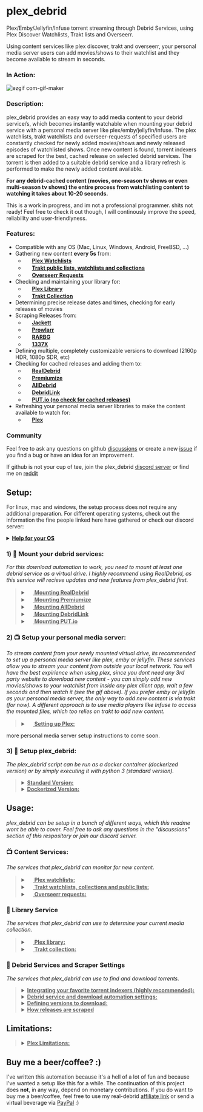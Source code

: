 # plex_debrid
Plex/Emby/Jellyfin/Infuse torrent streaming through Debrid Services, using Plex Discover Watchlists, Trakt lists and Overseerr.

Using content services like plex discover, trakt and overseerr, your personal media server users can add movies/shows to their watchlist and they become available to stream in seconds.

### In Action:

![ezgif com-gif-maker](https://user-images.githubusercontent.com/71379623/185643627-45217303-75d8-4c9d-8c8b-41bb2e27fd87.gif)


### Description:

plex_debrid provides an easy way to add media content to your debrid service/s, which becomes instantly watchable when mounting your debrid service with a personal media server like plex/emby/jellyfin/infuse. The plex watchlists, trakt watchlists and overseer-requests of specified users are constantly checked for newly added movies/shows and newly released episodes of watchlisted shows. Once new content is found, torrent indexers are scraped for the best, cached release on selected debrid services. The torrent is then added to a suitable debrid service and a library refresh is performed to make the newly added content available. 

**For any debrid-cached content (movies, one-season tv shows or even multi-season tv shows) the entire process from watchlisting content to watching it takes about 10-20 seconds.**

This is a work in progress, and im not a professional programmer. shits not ready! Feel free to check it out though, I will continously improve the speed, reliability and user-friendlyness.

### Features:
- Compatible with any OS (Mac, Linux, Windows, Android, FreeBSD, ...)
- Gathering new content **every 5s** from:
   - <img src="https://app.plex.tv/desktop/favicon.ico" height="16"> **[Plex Watchlists](https://plex.tv/)**
   - <img src="https://walter.trakt.tv/hotlink-ok/public/favicon.ico" height="16"> **[Trakt public lists, watchlists and collections](https://trakt.tv/)**
   - <img src="https://hotio.dev/webhook-avatars/overseerr.png" height="16"> **[Overseerr Requests](https://overseerr.dev/)**
- Checking and maintaining your library for:
   - <img src="https://app.plex.tv/desktop/favicon.ico" height="16"> **[Plex Library](https://plex.tv/)**
   - <img src="https://walter.trakt.tv/hotlink-ok/public/favicon.ico" height="16"> **[Trakt Collection](https://trakt.tv/)**
- Determining precise release dates and times, checking for early releases of movies
- Scraping Releases from:
   - <img src="https://user-images.githubusercontent.com/27040483/28728094-99f3e3f6-73c7-11e7-8f8d-28912dc6ac0d.png" height="16"> **[Jackett](https://github.com/Jackett/Jackett)**
   - <img src="https://prowlarr.com/img/favicon-32x32.png" height="16"> **[Prowlarr](https://github.com/Prowlarr/Prowlarr)**
   - <img src="https://progsoft.net/images/rarbg-icon-648af4dcc6ec63ee49d6c050af63d2547c74d46c.png" height="16"> **[RARBG](https://rarbg.to/)**
   - <img src="https://1337x.to/favicon.ico" height="16"> **[1337X](https://1337x.to/)**
- Defining multiple, completely customizable versions to download (2160p HDR, 1080p SDR, etc)
- Checking for cached releases and adding them to:
   - <img src="https://fcdn.real-debrid.com/0818/favicons/favicon.ico" height="16"> **[RealDebrid](http://real-debrid.com/?id=5708990)**
   - <img src="https://www.premiumize.me/favicon-16x16.png" height="16"> **[Premiumize](https://www.premiumize.me/)**
   - <img src="https://cdn.alldebrid.com/lib/images/default/favicon.png" height="16"> **[AllDebrid](https://alldebrid.com/)**
   - <img src="https://cdn.debrid-link.com/favicon.ico?i=2" height="16"> **[DebridLink](https://debrid-link.com/)**
   - <img src="https://app.put.io/assets/favicon-32x32.png" height="16"> **[PUT.io (no check for cached releases)](https://put.io/)**
- Refreshing your personal media server libraries to make the content available to watch for:
   - <img src="https://app.plex.tv/desktop/favicon.ico" height="16"> **[Plex](https://plex.tv/)**

### Community

Feel free to ask any questions on github [discussions](https://github.com/itsToggle/plex_debrid/discussions) or create a new [issue](https://github.com/itsToggle/plex_debrid/issues) if you find a bug or have an idea for an improvement.

If github is not your cup of tee, join the plex_debrid [discord server](https://discord.gg/UKkPeRdukx) or find me on [reddit](https://www.reddit.com/user/itsToggle)

## Setup:
For linux, mac and windows, the setup process does not require any additional preparation. For different operating systems, check out the information the fine people linked here have gathered or check our discord server:
<details>
  <summary><b><u>Help for your OS</u></b></summary>
  
  - **[FreeBSD (u/TheNicestRichtofen)](https://www.reddit.com/r/Piracy/comments/v5zpj7/comment/ibnikqh/?utm_source=share&utm_medium=web2x&context=3)**
  - **[Android](https://github.com/itsToggle/plex_debrid/tree/android)**
</details>

### 1) :open_file_folder: Mount your debrid services:

*For this download automation to work, you need to mount at least one debrid service as a virtual drive. I highly recommend using RealDebrid, as this service will recieve updates and new features from plex_debrid first.*
>
><details>
>  <summary><b><u><img src="https://fcdn.real-debrid.com/0818/favicons/favicon.ico" height="16"> Mounting RealDebrid</u></b></summary>
>  
>  Realdebrid has now implement support for WebDav, which makes it mountable with official rclone software.
>  
>  I do still recomend using my fork, since realdebrids WebDav does not allow for torrent file deletion through rclone and they limit the amount of torrents displayed to 200. They do claim the torrent file deletion works with other webdav mount programs, but i have not been able to test this yet. It also seems that the official realdebrid webdav is still slower and more bandwidth heavy than my rclone fork, because mounting the webdav leads to frequent re-discovering of already downloaded content. 
>  
>  **Mounting with my fork:**
>  
>  1. Install my rclone fork: https://github.com/itsToggle/rclone_rd
>  2. configure rclone by running the command 'rclone config' (could be './rclone config' and depending on your os, the filename could be './rclone-linux' or similar. If you get a permission denied error (linux & macos), run 'sudo chmod u+x rclone-linux', adjusted to the filename.)
>  3. create a new remote by typing 'n'
>  4. give your remote a name (e.g. 'your-remote')
>  5. choose '47) realdebrid' as your remote type
>  6. follow the rest of the prompted instructions, choose 'no advaced configuration'
>  7. You can mount your newly created remote by running the command 'rclone cmount your-remote: X: --dir-cache-time 10s' (replace 'your-remote' with your remote name, replace 'X' with a drive letter of your choice or replace 'X:' with a destination folder)
>  8. If you are running my rclone fork on Linux, replace "cmount" with "mount" in the command above.
>  9. You've successfuly created a virtual drive of your debrid service!
>  
>  *You can run rclone as a background service by adding the mounting tag '--no-console' (Windows) or '--deamon' (Linux, Mac, etc).*
> 
>  **Mounting with official rclone software (WebDav)**
>  
>  1. Install the official rclone software: https://github.com/rclone/rclone or my fork: https://github.com/itsToggle/rclone_rd
>  2. configure rclone by running the command 'rclone config' (could be './rclone config' depending on your os)
>  3. create a new remote by typing 'n'
>  4. give your remote a name (e.g. 'your-remote')
>  5. choose '45) WebDav' as your remote type
>  6. enter 'https://dav.real-debrid.com/' as the server url
>  7. choose option '5) (other)'
>  8. enter your realdebrid user name as your user name
>  9. choose option 'y) yes, enter in my own password'
>  10. enter your webdav password (available in your account settings) as the password
>  11. You can mount your newly created remote by running the command 'rclone mount your-remote:torrents X: --dir-cache-time 10s' (replace 'your-remote' with your remote name, replace X with a drive letter of your choice or replace 'X:' with a destination folder)
>  12. You've successfuly created a virtual drive of your debrid service!
> 
>  *You can run rclone as a background service by adding the mounting tag '--no-console' (Windows) or '--deamon' (Linux, Mac, etc)*
></details>
>
><details>
>  <summary><b><u><img src="https://www.premiumize.me/favicon-16x16.png" height="16"> Mounting Premiumize</u></b></summary>
>  
>  1. Install the official rclone software: https://github.com/rclone/rclone or my fork: https://github.com/itsToggle/rclone_rd
>  2. configure rclone by running the command 'rclone config' (could be './rclone config' depending on your os)
>  3. create a new remote by typing 'n'
>  4. give your remote a name (e.g. 'your-remote')
>  5. choose '46) premiumize' as your remote type
>  6. follow the rest of the prompted instructions, choose 'no advaced configuration'
>  7. You can mount your newly created remote by running the command 'rclone mount your-remote: X: --dir-cache-time 10s' (replace 'your-remote' with your remote name, replace X with a drive letter of your choice or replace 'X:' with a destination folder)
>  8. You've successfuly created a virtual drive of your debrid service!
>  
>  *You can run rclone as a background service by adding the mounting tag '--no-console' (Windows) or '--deamon' (Linux, Mac, etc)*
></details>
>
><details>
>  <summary><b><u><img src="https://cdn.alldebrid.com/lib/images/default/favicon.png" height="16"> Mounting AllDebrid</u></b></summary>
>  
>  1. Install the official rclone software: https://github.com/rclone/rclone or my fork: https://github.com/itsToggle/rclone_rd
>  2. configure rclone by running the command 'rclone config' (could be './rclone config' depending on your os)
>  3. create a new remote by typing 'n'
>  4. give your remote a name (e.g. 'your-remote')
>  5. choose '42) WebDav' as your remote type
>  6. enter 'https://alldebrid.com/webdav/' as the server url
>  7. choose option '5) (other)'
>  8. enter an api key as your user name
>  9. choose option 'y) yes, enter in my own password'
>  10. enter 'eeeee' as the password
>  11. You can mount your newly created remote by running the command 'rclone mount your-remote:links X: --dir-cache-time 10s' (replace 'your-remote' with your remote name, replace X with a drive letter of your choice or replace 'X:' with a destination folder)
>  12. You've successfuly created a virtual drive of your debrid service!
>  13. You will only be able to watch content from the "links" and "history" folder, not the "magnet" folder. The "links" folder is recommended and the one used in the mounting command above.
>  
>  *You can run rclone as a background service by adding the mounting tag '--no-console' (Windows) or '--deamon' (Linux, Mac, etc)*
></details>
>
><details>
>  <summary><b><u><img src="https://cdn.debrid-link.com/favicon.ico?i=2" height="16"> Mounting DebridLink</u></b></summary>
>  
>  1. Install the official rclone software: https://github.com/rclone/rclone or my fork: https://github.com/itsToggle/rclone_rd
>  2. configure rclone by running the command 'rclone config' (could be './rclone config' depending on your os)
>  3. create a new remote by typing 'n'
>  4. give your remote a name (e.g. 'your-remote')
>  5. choose '42) WebDav' as your remote type
>  6. enter 'https://webdav.debrid.link' as the server url
>  7. choose option '5) (other)'
>  8. enter your debrid-link user name as your user name
>  9. choose option 'y) yes, enter in my own password'
>  10. enter your "passkey" (Available in your account) as the password
>  11. You can mount your newly created remote by running the command 'rclone mount your-remote X: --dir-cache-time 10s' (replace 'your-remote' with your remote name, replace X with a drive letter of your choice or replace 'X:' with a destination folder)
>  12. You've successfuly created a virtual drive of your debrid service!
>  
>  *You can run rclone as a background service by adding the mounting tag '--no-console' (Windows) or '--deamon' (Linux, Mac, etc)*
></details>
>
><details>
>  <summary><b><u><img src="https://app.put.io/assets/favicon-32x32.png" height="16"> Mounting PUT.io</u></b></summary>
>  
>  Here is a nicely written article from the put.io team on how to mount put.io using rclone:
>  
>  http://help.put.io/en/articles/3480094-plex-rclone
>  
>You can mount your newly created remote by running the command 'rclone mount your-remote X: --dir-cache-time 10s' (replace 'your-remote' with your remote name, replace X with a drive letter of your choice or replace 'X:' with a destination folder)
>  
>  *You can run rclone as a background service by adding the mounting tag '--no-console' (Windows) or '--deamon' (Linux, Mac, etc)*
></details>

### 2) :tv: Setup your personal media server:

*To stream content from your newly mounted virtual drive, its recommended to set up a personal media server like plex, emby or jellyfin. These services allow you to stream your content from outside your local network. You will have the best expirience when using plex, since you dont need any 3rd party website to download new content - you can simply add new movies/shows to your watchlist from inside any plex client app, wait a few seconds and then watch it (see the gif above). If you prefer emby or jellyfin as your personal media server, the only way to add new content is via trakt (for now). A different approach is to use media players like Infuse to access the mounted files, which too relies on trakt to add new content.*

><details>
>  <summary><b><u><img src="https://app.plex.tv/desktop/favicon.ico" height="16"> Setting up Plex:</u></b></summary>
>  
>  1. Create a plex 'movie' library of the mounted virtual drive or add the virtual drive to an existing 'movie' library.
>  2. Create a plex 'shows' library of the mounted virtual drive or add the virtual drive to an existing 'shows' library.
>  3. *If you are running rclone on a Linux based OS and Plex cant find your mounted virtual drive, try adding the mounting tag '--allow-other'*
>  4. *Recommendation: disable 'video preview thumbnails', disable the scheduled task 'perfom extensive media analysis' to reduce the download traffic*
>  5. Disable the libary setting "Empty trash after every scan", to make sure that no content is removed accidentaly
>  6. You and your home users can now stream cached torrents from your debrid service/s!
>  
>  </details>

more personal media server setup instructions to come soon.

### 3) :page_facing_up: Setup plex_debrid:

*The plex_debrid script can be run as a docker container (dockerized version) or by simply executing it with python 3 (standard version).*

><details>
>  <summary><b><u>Standard Version:</u></b></summary>
>  
>  0. Clone this repository with git or click on "code" (top right) and then "download zip" 
>  1. Run the script!
>  2. The script will guide you through the initial setup and the next steps. When setting up plex_debrid, you will be prompted to choose the 3 main services that this script connects:
>  3. Pick and setup at least one **content service** which plex_debrid should monitor for new content
>  4. Pick and setup a **library service**, which plex_debrid will use to determine your current media collection. If you intend to run a plex server, choose plex.
>  5. Pick and setup at least one **debrid service**, which plex_debrid will use to download content.
>  3. You're done!
>  4. Choose option '1' to run the download automation. Choose option '2' to explore or edit the Settings or open the "settings.json" file the script creates after the first run.
>  5. If you dont want the main menu to show when starting the script (for an auto-run setup), navigate to "/Settings/UI Settings/show menu on startup" and set the value to "false".
>  6. Read the rest of the README!
>  
></details>
>
><details>
>  <summary><b><u>Dockerized Version:</u></b></summary>
>  
>  0. Clone this repository with git or click on "code" (top right) and then "download zip" 
>  1. Run `docker build -t plex_debrid .`
>  2. Run `docker run -ti plex_debrid -v /path/on/host:/config` . Where `/path/on/host` is the path where you want to save settings file
>  3. The script will guide you through the initial setup and the next steps. When setting up plex_debrid, you will be prompted to choose the 3 main services that this script connects:
>  4. Pick and setup at least one **content service** which plex_debrid should monitor for new content
>  5. Pick and setup a **library service**, which plex_debrid will use to determine your current media collection. If you intend to run a plex server, choose plex.
>  6. Pick and setup at least one **debrid service**, which plex_debrid will use to download content.
>  7. You're done!
>  8. Choose option '1' to run the download automation. Choose option '2' to explore or edit the Settings or open the "settings.json" file the script creates after the first run.
>  9. If you dont want the main menu to show when starting the script (for an auto-run setup), navigate to "/Settings/UI Settings/show menu on startup" and set the value to "false".
>  10. Read the rest of the README!
>  
></details>

## Usage:

*plex_debrid can be setup in a bunch of different ways, which this readme wont be able to cover. Feel free to ask any questions in the "discussions" section of this respository or join our discord server.*

### :tv: Content Services:

*The services that plex_debrid can monitor for new content.*

><details>
>  <summary><b><u><img src="https://app.plex.tv/desktop/favicon.ico" height="16"> Plex watchlists:</u></b></summary>
>  
>  - The Plex Watchlist and the Discover feature are only available for accounts that are linked to an email address - so no managed accounts.
>  - To allow content download from inside any plex client by yourself and other users, create a new user by navigation to '/Settings/Content Services/Plex/Plex users/Edit/Add user'.
>  - You and the users you've added can now browse the Discover part of Plex and download content by adding it to the Plex Watchlist.
>  - If you want to delete something from your Plex server, make sure that you've removed it from your Watchlist first. Otherwise the script will see that its in your watchlist and not on your server and will simply download it again.
>  - By default, movies that you add to your Plex Watchlist are removed automatically once they are downloaded and shows stay in the Watchlist, because only shows that are in the Watchlist are monitored for newly released episodes. You can change which media type/s should be automatically removed from your watchlist by navigating to '/Settings/Content Services/Plex/Plex auto remove'
>  - The script tries its best to avoid downloading unwanted (e.g. sample) files. If samples still show up on plex, you can create a .plexignore file and add it to the mounts parent directory (more info [here](https://support.plex.tv/articles/201381883-special-keyword-file-folder-exclusion/)).
>  - The Plex Watchlist of your specified users will polled for changes every 5 seconds, which is when it will try to find newly added content. 
>  - The Plex Watchlist will be updated entirely every 30 minutes, which is when it will try to find newly released episodes from watchlisted series. This is only done every 30 minutes, because building the whole watchlist can take more than a minute, depending on the amount of shows you have in there.
>  - If you dont want to download a specific episode or season of a show, navigate to that show in the discovery feature and mark the episodes/seasons that you want to ignore as 'watched'. The watch status inside the discovery feature is not connected to the watch status inside your libraries (by default).
>  - When some plex watchlisted content could repeatedly not be downloaded, it will be marked as 'watched' in the Discovery feature of the first specified user. This will cause the scraper to ignore the content, until its marked as 'unwatched' again.
>  - You can connect plex_debrid to trakt.tv to get more accurate release dates and times for your content.
>  - You can explore and remove ignored content in the main menu.
>
></details>
>
><details>
>  <summary><b><u><img src="https://walter.trakt.tv/hotlink-ok/public/favicon.ico" height="16"> Trakt watchlists, collections and public lists:</u></b></summary>
>  
>  - To connect the script to trakt, navigate to '/Settings/Content Services/Trakt/Trakt users/Edit/Add user'. You can add an unlimited amount of users.
>  - To monitor and download your users trakt watchlists, collections or public lists, navigate to '/Settings/Content Services/Trakt/Trakt lists'. By default, no trakt list is monitored for new content.
>  - Only movies and entire shows in the watchlists, public lists and collections are downloaded. Not single seasons or episodes (for now).
>  - The trakt watchlists of specified users is updated every 5s.
>  - Shows in the trakt collections of specified users are checked for newly released episodes every 30min.
>  - Public lists are updated every 30min.
>
></details>
>
><details>
>  <summary><b><u><img src="https://hotio.dev/webhook-avatars/overseerr.png" height="16"> Overseerr requests:</u></b></summary>
> 
>  - You can connect plex_debrid to overseerr to instantly and automatically download approved requests from selected users.
>  - To connect the script to overseerr, navigate to '/Settings/Content Services/Overseerr'. 
>  - By default, all approved requests from all overseerr users are downloaded by plex_debrid. To limit this feature to specific users, navigate to '/Settings/Content Services/Overseerr/Overseerr users'
>
></details>

### :open_file_folder: Library Service

*The services that plex_debrid can use to determine your current media collection.*

><details>
>  <summary><b><u><img src="https://app.plex.tv/desktop/favicon.ico" height="16"> Plex library:</u></b></summary>
>  
>  - To use your plex library as your library service, navigate to '/Settings/Library Service/Change library service/'
>  - If you choose your plex library as your library service, your *entire* Plex Library (including shares) is checked before downloading anything and the script will avoid duplicate downloads. To limit this library check to specific library sections, navigate to '/Settings/Library Service/Edit library service/Plex library check/Edit'
>
></details>
>
><details>
>  <summary><b><u><img src="https://walter.trakt.tv/hotlink-ok/public/favicon.ico" height="16"> Trakt collection:</u></b></summary>
>  
>  - To use one of your trakt users collections as your library service, navigate to '/Settings/Library Service/Change library service/'
>  - If you choose your trakt collection as your library service, your *entire* trakt collection is checked before downloading anything and the script will avoid duplicate downloads.
>  - Once content is downloaded, plex_debrid will mark it as collected for the specified trakt user. 
>
></details>

### :magnet: Debrid Services and Scraper Settings

*The services that plex_debrid can use to find and download torrents.*

><details>
>  <summary><b><u>Integrating your favorite torrent indexers (highly recommended):</u></b></summary>
>  
>  - The only legacy scrapers currently integrated are for rarbg.to and 1337x.to 
>  - Its recommended to install "jackett", a program that wraps a huge amount of torrent indexers (https://github.com/Jackett/Jackett). Once installed and setup, you can enable jackett by navigating to '/Settings/Scraper/Sources/Edit/Add source/jackett'. Once enabled, you can delete the legacy scrapers, since jackett can handle both 1337x and rarbg.
>  - If you prefer Prowlarr over Jackett, you are able to integrate prowlarr in the same way as jackett. Prowlarr has stricted rate limits than jackett for some indexers (e.g. 1337x), which could cause plex_debrid to timeout the request to prowlarr and therefore find less releases than jackett.
>  - You can now choose to use a specific debrid service for a specific torrent tracker by navigating to "/Settings/Debrid Services/Tracker specific Debrid Services". This comes in handy if you are using a private tracker that forces you to use a debrid service that will seed your torrents (e.g. debridlink,put.io).
>
></details>
>
><details>
>  <summary><b><u>Debrid service and download automation settings:</u></b></summary>
>  
>  - You can add more than one debrid service and change the order in which they should be checked for cached releases by navigating to '/Settings/Debrid Services/Edit'.
>  - In order to scrape for a movie/show, plex_debrid renames the movie/show title. by default, some special characters are removed and spaces are replaced with dots. You can edit the replacement of other special characters (for example replacing '&' with 'and', etc.) by navigating to '/Settings/Scraper/Special character renaming'
>  - If you don't want the main menu to show when you start the script and run the download automation right away, you can define this in the 'UI Settings' section of the 'Settings' menu. You can return to the main menu at any time by typing 'exit'.
>
></details>
>
><details>
>  <summary><b><u>Defining versions to download:</u></b></summary>
>  
>  - You can define what release qualities plex_debrid should download by defining a "version". You can add an unlimited amount of versions by navigating to '/Settings/Scraper Settings/versions'. By default, plex_debrid comes with 2 version definitons ([2160 SDR], [1080p SDR])
>  - versions consist of an unlimited amount of completely customizable rules. Rules can be either formulated as a requirement or as a preference. The first rule has the highest priority, the last one the lowest. To give some examples, here are the rules that make up the default [1080p SDR] version:
>      
>        1) cache status  requirement :   cached
>        2) resolution    requirement :       <=  1080
>        3) resolution    preference  :  highest
>        4) title         requirement :  exclude  (\.DV\.|3D|\.H?D?.?CAM\.)
>        5) title         requirement :  exclude  (\.HDR\.)
>        6) title         preference  :  include  (EXTENDED|REMASTERED)
>        7) size          preference  :   lowest
>        8) seeders       preference  :  highest
>        9) size          requirement :       >=  0.1
>      
>  - plex_debrid will continue looking for your defined versions, even if one version was already successfuly downloaded.
>  - more features to come in the near future! Each version will have an option to only affect a particular media type (example: you only want movies to be downloaded in 4k, not shows). You will also be able to define versions to only affect a few media items by providing their titles (example: you only want "House of the Dragon" and "The rings of power" to be downloaded in 4k).
>
></details>
>
><details>
>  <summary><b><u>How releases are scraped</u></b></summary>
>  
>  The scraping of movies is pretty simple, there is not a lot to explain.
>  
>  When scraping for shows however, the scraper follows the steps below:
>  - If more than 1 season is to be downloaded, the scraper searches for releases with the following query: 'some.show' - which usually returns all releases related to that show.
>    - If more than 3 seasons are to be downloaded, the scraper looks for multi-season packs within the already scraped releases and tries to download one.
>    - The scraper then looks for single-season packs for the remaining seasons within the already scraped releases.
>    - If not all seasons could be downloaded, the scraper specifically searches for the missing seasons with the following query: 'some.show.S0X.'
>  - If less than one entire season is to be downloaded or episodes are still missing, the scraper searches for releases with the following query: 'some.show.S0X' which usually returns all episodes and partial releases of that season.
>    - If missing episodes are found within the already scraped releases, they are downloaded.
>    - If there are still episodes missing, the scraper will look for the individual episodes with the following query: 'some.show.S0XE0X.'
>  
>  All that is done to minimize the amount of calls made to torrent indexers and to fetch the most episodes at once. The process is done via multiprosing to speed things up.
></details>

## Limitations:

><details>
>  <summary><b><u>Plex Limitations:</u></b></summary>
>  
>  - If plex is chosen as the library service, trakt and overseerr content needs to be matched to the plex media type. In order to accurate match content from Overseerr and Trakt to Plex, its neccessary to have at least one movie and one show inside a library thats visible by plex_debrid. Thats because in order to accurately match content, a search by imdb/tmdb/tvdb ID is necessary - which currently only works by requesting a "Fix Match" call to an existing library item. Until Plex allows a universal search by ID, this is the best I can do.
>  - plex_debrid cannot destinguish between a truly empty library and a library that couldnt be reached because its offline (or not reachable for any other reason). In order to avoid unwanted behaviour, the script simply stops running whenever an empty library is encountered. You will need to manually add at least one media item to the libraries visible by plex_debrid, before the download automation can run savely.
>  - The plex discover api only provides release dates, not precise release times. Its recommended to connect the script to trakt.tv, which enables plex_debrid to find more accurate release dates and even find out if movies can be downloaded before their actual release date.
>
></details>

## Buy me a beer/coffee? :)

I've written this automation because it's a hell of a lot of fun and because I've wanted a setup like this for a while. The continuation of this project does **not**, in any way, depend on monetary contributions. If you do want to buy me a beer/coffee, feel free to use my real-debrid [affiliate link](http://real-debrid.com/?id=5708990) or send a virtual beverage via [PayPal](https://www.paypal.com/paypalme/oidulibbe) :)
